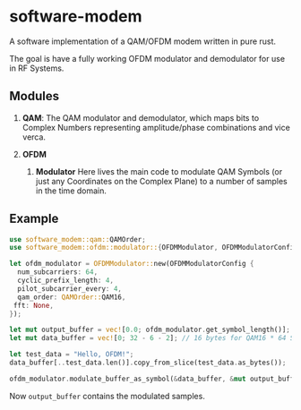 # software-modem

A software implementation of a QAM/OFDM modem written in pure rust.

The goal is have a fully working OFDM modulator and demodulator for use in RF Systems.

## Modules

1. **QAM**:
    The QAM modulator and demodulator, which maps bits to Complex Numbers representing amplitude/phase combinations and vice verca.

2. **OFDM**
    1. **Modulator**
        Here lives the main code to modulate QAM Symbols (or just any Coordinates on the Complex Plane) to a number of samples in the time domain.

## Example

```rs
use software_modem::qam::QAMOrder;
use software_modem::ofdm::modulator::{OFDMModulator, OFDMModulatorConfig};

let ofdm_modulator = OFDMModulator::new(OFDMModulatorConfig {
  num_subcarriers: 64,
  cyclic_prefix_length: 4,
  pilot_subcarrier_every: 4,
  qam_order: QAMOrder::QAM16,
 fft: None,
});

let mut output_buffer = vec![0.0; ofdm_modulator.get_symbol_length()];
let mut data_buffer = vec![0; 32 - 6 - 2]; // 16 bytes for QAM16 * 64 Subcarriers minus 6 pilot subcarriers and first and last subcarrier

let test_data = "Hello, OFDM!";
data_buffer[..test_data.len()].copy_from_slice(test_data.as_bytes());

ofdm_modulator.modulate_buffer_as_symbol(&data_buffer, &mut output_buffer);
```

Now `output_buffer` contains the modulated samples.
